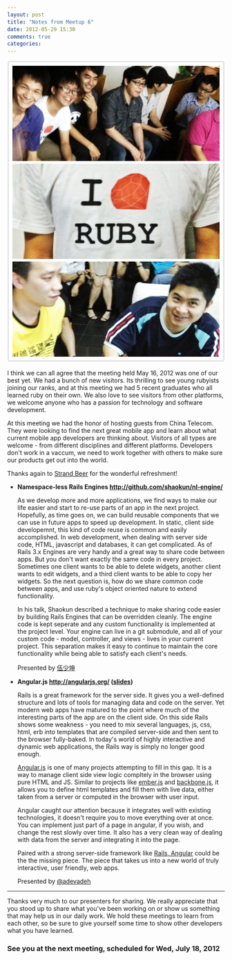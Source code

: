 ```yaml
---
layout: post
title: "Notes from Meetup 6"
date: 2012-05-29 15:30
comments: true
categories: 
---
```



<img src="images/meetup6.png" style="width: 800px" alt="We <3 Ruby!" title="Join us every other month!" />

I think we can all agree that the meeting held May 16, 2012 was one of our best yet. We had a bunch of new visitors. Its thrilling to see young rubyists joining our ranks, and at this meeting we had 5 recent graduates who all learned ruby on their own. We also love to see visitors from other platforms, we welcome anyone who has a passion for technology and software development.

At this meeting we had the honor of hosting guests from China Telecom. They were looking to find the next great mobile app and learn about what current mobile app developers are thinking about. Visitors of all types are welcome - from different disciplines and different platforms. Developers don't work in a vaccum, we need to work together with others to make sure our products get out into the world. 

Thanks again to [Strand Beer](http://weibo.com/strandbeer) for the wonderful refreshment!

* **Namespace-less Rails Engines <http://github.com/shaokun/nl-engine/>**
  
  As we develop more and more applications, we find ways to make our life easier and start to re-use parts of an app in the next project. Hopefully, as time goes on, we can build reusable components that we can use in future apps to speed up development. In static, client side developemnt, this kind of code reuse is common and easily accomplished. In web development, when dealing with server side code, HTML, javascript and databases, it can get complicated. As of Rails 3.x Engines are very handy and a great way to share code between apps. But you don't want exactly the same code in every project. Sometimes one client wants to be able to delete widgets, another client wants to edit widgets, and a third client wants to be able to copy her widgets. So the next question is, how do we share common code between apps, and use ruby's object oriented nature to extend functionality.
  
  In his talk, Shaokun described a technique to make sharing code easier by building Rails Engines that can be overridden cleanly. The engine code is kept seperate and any custom functionality is implemented at the project level. Your engine can live in a git submodule, and all of your custom code - model, controller, and views - lives in your current project. This separation makes it easy to continue to maintain the core functionality while being able to satisfy each client's needs.  
   
  Presented by [伍少坤](https://github.com/shaokun) 

* **Angular.js <http://angularjs.org/> ([slides](http://igorminar.github.com/ng-slides/angular-intro/index.html))**
 
  Rails is a great framework for the server side. It gives you a well-defined structure and lots of tools for managing data and code on the server. Yet modern web apps have matured to the point where much of the interesting parts of the app are on the client side. On this side Rails shows some weakness - you need to mix several languages, js, css, html, erb into templates that are compiled server-side and then sent to the browser fully-baked. In today's world of highly interactive and dynamic web applications, the Rails way is simply no longer good enough.
  
  [Angular.js](https://github.com/angular/angular.js) is one of many projects attempting to fill in this gap. It is a way to manage client side view logic compltely in the browser using pure HTML and JS. Similar to projects like [ember.js](http://emberjs.com/) and [backbone.js](http://backbonejs.org/), it allows you to define html templates and fill them with live data, either taken from a server or computed in the browser with user input. 
  
  Angular caught our attention because it integrates well with existing technologies, it doesn't require you to move everything over at once. You can implement just part of a page in angular, if you wish, and change the rest slowly over time. It also has a very clean way of dealing with data from the server and integrating it into the page. 
  
  Paired with a strong server-side framework like [Rails, Angular](https://github.com/IgorMinar/angularjs_rails_demo) could be the the missing piece. The piece that takes us into a new world of truly interactive, user friendly, web apps. 
   
  Presented by [@adevadeh](https://github.com/adevadeh) 

  
--- 


Thanks very much to our presenters for sharing. We really appreciate that you stood up to share what you've been working on or show us something that may help us in our daily work. We hold these meetings to learn from each other, so be sure to give yourself some time to show other developers what you have learned.

### See you at the next meeting, scheduled for Wed,  July 18, 2012
